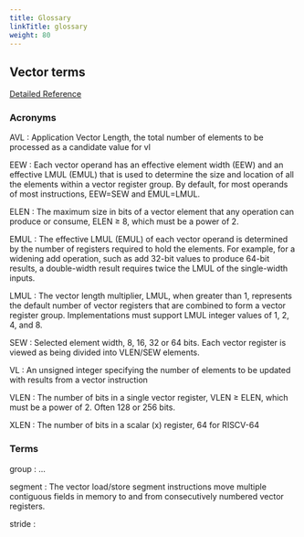 ```yaml
---
title: Glossary
linkTitle: glossary
weight: 80
---
```


## Vector terms

[Detailed Reference](https://github.com/riscv/riscv-v-spec/blob/master/v-spec.adoc#sec-vector-integer)

### Acronyms

AVL
: Application Vector Length, the total number of elements to be processed as a candidate value for vl

EEW
: Each vector operand has an effective element width (EEW) and an effective LMUL (EMUL) that is used to determine the size and location of all the elements within a vector register group. By default, for most operands of most instructions, EEW=SEW and EMUL=LMUL.

ELEN
: The maximum size in bits of a vector element that any operation can produce or consume, ELEN ≥ 8, which must be a power of 2.

EMUL
:  The effective LMUL (EMUL) of each vector operand is determined by the number of registers required to hold the elements. For example, for a widening add operation, such as add 32-bit values to produce 64-bit results, a double-width result requires twice the LMUL of the single-width inputs. 

LMUL
: The vector length multiplier, LMUL, when greater than 1, represents the default number of vector registers that are combined to form a vector register group. Implementations must support LMUL integer values of 1, 2, 4, and 8.

SEW
: Selected element width, 8, 16, 32 or 64 bits.  Each vector register is viewed as being divided into VLEN/SEW elements.

VL
: An unsigned integer specifying the number of elements to be updated with results from a vector instruction

VLEN
: The number of bits in a single vector register, VLEN ≥ ELEN, which must be a power of 2.  Often 128 or 256 bits.

XLEN
: The number of bits in a scalar (x) register, 64 for RISCV-64

### Terms

group
: ...

segment
: The vector load/store segment instructions move multiple contiguous fields in memory to and from consecutively numbered vector registers.

stride
: 